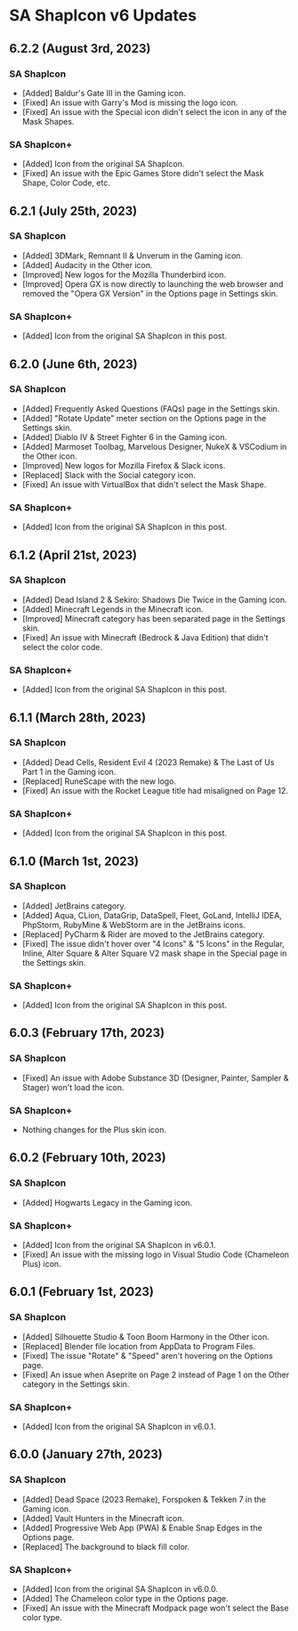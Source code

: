 # SA ShapIcon v6 Updates

## 6.2.2 (August 3rd, 2023)
### SA ShapIcon
* [Added] Baldur's Gate III in the Gaming icon.
* [Fixed] An issue with Garry's Mod is missing the logo icon.
* [Fixed] An issue with the Special icon didn't select the icon in any of the Mask Shapes.

### SA ShapIcon+
* [Added] Icon from the original SA ShapIcon.
* [Fixed] An issue with the Epic Games Store didn't select the Mask Shape, Color Code, etc.

## 6.2.1 (July 25th, 2023)
### SA ShapIcon
* [Added] 3DMark, Remnant II & Unverum in the Gaming icon.
* [Added] Audacity in the Other icon.
* [Improved] New logos for the Mozilla Thunderbird icon.
* [Improved] Opera GX is now directly to launching the web browser and removed the "Opera GX Version" in the Options page in Settings skin.

### SA ShapIcon+
* [Added] Icon from the original SA ShapIcon in this post.

## 6.2.0 (June 6th, 2023)
### SA ShapIcon
* [Added] Frequently Asked Questions (FAQs) page in the Settings skin.
* [Added] "Rotate Update" meter section on the Options page in the Settings skin.
* [Added] Diablo IV & Street Fighter 6 in the Gaming icon.
* [Added] Marmoset Toolbag, Marvelous Designer, NukeX & VSCodium in the Other icon.
* [Improved] New logos for Mozilla Firefox & Slack icons.
* [Replaced] Slack with the Social category icon.
* [Fixed] An issue with VirtualBox that didn't select the Mask Shape.

### SA ShapIcon+
* [Added] Icon from the original SA ShapIcon in this post.

## 6.1.2 (April 21st, 2023)
### SA ShapIcon
* [Added] Dead Island 2 & Sekiro: Shadows Die Twice in the Gaming icon.
* [Added] Minecraft Legends in the Minecraft icon.
* [Improved] Minecraft category has been separated page in the Settings skin.
* [Fixed] An issue with Minecraft (Bedrock & Java Edition) that didn't select the color code.

### SA ShapIcon+
* [Added] Icon from the original SA ShapIcon in this post.

## 6.1.1 (March 28th, 2023)
### SA ShapIcon
* [Added] Dead Cells, Resident Evil 4 (2023 Remake) & The Last of Us Part 1 in the Gaming icon.
* [Replaced] RuneScape with the new logo.
* [Fixed] An issue with the Rocket League title had misaligned on Page 12.

### SA ShapIcon+
* [Added] Icon from the original SA ShapIcon in this post.

## 6.1.0 (March 1st, 2023)
### SA ShapIcon
* [Added] JetBrains category.
* [Added] Aqua, CLion, DataGrip, DataSpell, Fleet, GoLand, IntelliJ IDEA, PhpStorm, RubyMine & WebStorm are in the JetBrains icons.
* [Replaced] PyCharm & Rider are moved to the JetBrains category.
* [Fixed] The issue didn't hover over "4 Icons" & "5 Icons" in the Regular, Inline, Alter Square & Alter Square V2 mask shape in the Special page in the Settings skin.

### SA ShapIcon+
* [Added] Icon from the original SA ShapIcon in this post.

## 6.0.3 (February 17th, 2023)
### SA ShapIcon
* [Fixed] An issue with Adobe Substance 3D (Designer, Painter, Sampler & Stager) won't load the icon.

### SA ShapIcon+
* Nothing changes for the Plus skin icon.

## 6.0.2 (February 10th, 2023)
### SA ShapIcon
* [Added] Hogwarts Legacy in the Gaming icon.

### SA ShapIcon+
* [Added] Icon from the original SA ShapIcon in v6.0.1.
* [Fixed] An issue with the missing logo in Visual Studio Code (Chameleon Plus) icon.

## 6.0.1 (February 1st, 2023)
### SA ShapIcon
* [Added] Silhouette Studio & Toon Boom Harmony in the Other icon.
* [Replaced] Blender file location from AppData to Program Files.
* [Fixed] The issue "Rotate" & "Speed" aren't hovering on the Options page.
* [Fixed] An issue when Aseprite on Page 2 instead of Page 1 on the Other category in the Settings skin.

### SA ShapIcon+
* [Added] Icon from the original SA ShapIcon in v6.0.1.

## 6.0.0 (January 27th, 2023)
### SA ShapIcon
* [Added] Dead Space (2023 Remake), Forspoken & Tekken 7 in the Gaming icon.
* [Added] Vault Hunters in the Minecraft icon.
* [Added] Progressive Web App (PWA) & Enable Snap Edges in the Options page.
* [Replaced] The background to black fill color.

### SA ShapIcon+
* [Added] Icon from the original SA ShapIcon in v6.0.0.
* [Added] The Chameleon color type in the Options page.
* [Fixed] An issue with the Minecraft Modpack page won't select the Base color type.
